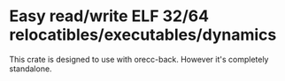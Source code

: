 # Easy read/write ELF 32/64 relocatibles/executables/dynamics
This crate is designed to use with orecc-back. However it's completely standalone.
